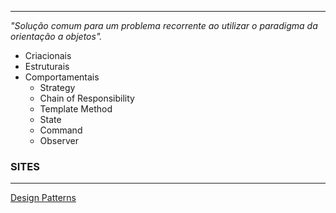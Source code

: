 ***

*"Solução comum para um problema recorrente ao utilizar o paradigma da orientação a objetos".*


* Criacionais
* Estruturais
* Comportamentais
	* Strategy
	* Chain of Responsibility
	* Template Method
	* State
	* Command
	* Observer

### SITES
***
[Design Patterns](https://refactoring.guru/pt-br/design-patterns)